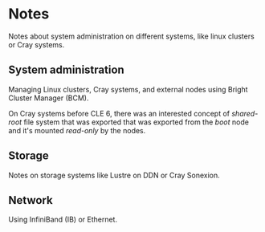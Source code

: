 # Notes
Notes about system administration on different systems, like linux clusters or Cray systems. 

## System administration

Managing Linux clusters, Cray systems, and external nodes using Bright Cluster Manager (BCM). 

On Cray systems before CLE 6, there was an interested concept of _shared-root_ file system that was exported that was exported from the _boot_ node and it's mounted _read-only_ by the nodes.

## Storage

Notes on storage systems like Lustre on DDN or Cray Sonexion.

## Network

Using InfiniBand (IB) or Ethernet.
